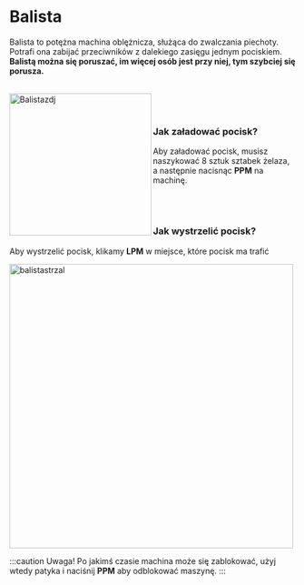 # Balista
Balista to potężna machina oblężnicza, służąca do zwalczania piechoty. Potrafi ona zabijać przeciwników z dalekiego zasięgu jednym pociskiem. **Balistą można się poruszać, im więcej osób jest przy niej, tym szybciej się porusza.**
<br></br>
<div class="box">
    <img 
    src={require('./img/balista.png').default}
    align="left"
    alt="Balistazdj"
    width="250"
    />
</div>



<br></br>

### Jak załadować pocisk?
Aby załadować pocisk, musisz naszykować 8 sztuk sztabek żelaza, a następnie nacisnąc **PPM** na machinę.

<br></br>

### Jak wystrzelić pocisk?
Aby wystrzelić pocisk, klikamy **LPM** w miejsce, które pocisk ma trafić

<div class="box">
    <img 
    src={require('./img/balistaladowanie.gif').default}
    alt="balistastrzal"
    width="500"
    />
</div>

:::caution Uwaga!
Po jakimś czasie machina może się zablokować, użyj wtedy patyka i naciśnij **PPM** aby odblokować maszynę.
:::

